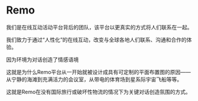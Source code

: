 # Remo

我们是在线互动活动平台背后的团队，该平台以更真实的方式将人们联系在一起。

我们致力于通过“人性化”的在线互动，改变与全球各地人们联系、沟通和合作的体验。

因为环境为对话创造了情感语境

这就是为什么Remo平台从一开始就被设计成具有可定制的平面布置图的原因——从宁静的海滩到充满活力的会议室，从带电的体育场到星系际宇宙飞船等等。

这就是Remo在没有国际旅行或破坏性物流的情况下为关键对话创造氛围的方式。
